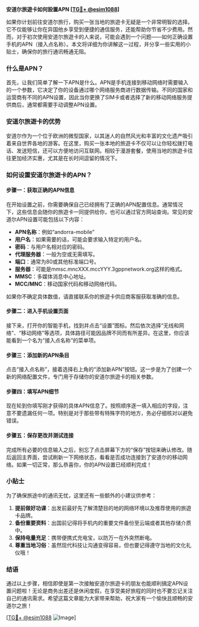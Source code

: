**安道尔旅遊卡如何設置APN [[TG💪+ @esim1088](https://t.me/s/esim1088)]**

如果你计划前往安道尔旅行，购买一张当地的旅遊卡无疑是一个非常明智的选择。它不仅能够让你在异国他乡享受到便捷的通信服务，还能帮助你节省不少费用。然而，对于初次使用安道尔旅遊卡的人来说，可能会遇到一个问题——如何正确设置手机的APN（接入点名称）。本文将详细为你讲解这一过程，并分享一些实用的小贴士，确保你的旅行通讯畅通无阻。

### 什么是APN？

首先，让我们简单了解一下APN是什么。APN是手机连接到移动网络时需要输入的一个参数，它决定了你的设备通过哪个网络服务商进行数据传输。不同的国家和运营商有不同的APN设置，因此当你更换了SIM卡或者选择了新的移动网络服务提供商后，通常都需要手动调整APN设置。

### 安道尔旅遊卡的优势

安道尔作为一个位于欧洲的微型国家，以其迷人的自然风光和丰富的文化遗产吸引着来自世界各地的游客。在这里，购买一张本地的旅遊卡不仅可以让你轻松拨打电话、发送短信，还可以方便地访问互联网。相较于漫游套餐，使用当地的旅遊卡往往更加经济实惠，尤其是在长时间逗留的情况下。

### 如何设置安道尔旅遊卡的APN？

#### 步骤一：获取正确的APN信息

在开始设置之前，你需要确保自己已经拥有了正确的APN配置信息。通常情况下，这些信息会随你的旅遊卡一同提供给你，也可以通过官方网站查询。常见的安道尔APN设置可能包括以下内容：

- **APN名称**：例如“andorra-mobile”
- **用户名**：如果需要的话，可能会要求输入特定的用户名。
- **密码**：与用户名相对应的密码。
- **代理服务器**：一般为空或无需填写。
- **端口**：通常为80或其他标准端口号。
- **服务器**：可能是mmsc.mncXXX.mccYYY.3gppnetwork.org这样的格式。
- **MMSC**：多媒体消息中心地址。
- **MCC/MNC**：移动国家代码和移动网络代码。

如果你不确定具体数值，请直接联系你的旅遊卡供应商客服获取准确的信息。

#### 步骤二：进入手机设置页面

接下来，打开你的智能手机，找到并点击“设置”图标。然后依次选择“无线和网络”、“移动网络”等选项，具体路径可能因品牌不同而有所差异。在这里，你应该能看到一个名为“接入点名称”的菜单项。

#### 步骤三：添加新的APN条目

点击“接入点名称”，接着选择右上角的“添加新APN”按钮。这一步是为了创建一个新的网络配置文件，专门用于存储你的安道尔旅遊卡的相关参数。

#### 步骤四：填写APN细节

现在轮到你填写刚才获得的具体APN信息了。按照顺序逐一填入相应的字段，注意不要遗漏任何一项。特别是对于那些带有特殊字符的地方，务必仔细核对以避免错误。

#### 步骤五：保存更改并测试连接

完成所有必要的信息输入之后，别忘了点击屏幕下方的“保存”按钮来确认修改。随后返回主界面，尝试刷新一下网络状态，看看是否成功连接到了安道尔的移动网络。如果一切正常，那么恭喜你，你的APN设置已经顺利完成！

### 小贴士

为了确保旅途中的通讯无忧，这里还有一些额外的小建议供参考：

1. **提前做好功课**：出发前最好先了解清楚目的地的网络环境以及推荐使用的旅遊卡品牌。
2. **备份重要资料**：出国前记得将手机内的重要文件备份至云端或者其他存储介质中。
3. **保持电量充足**：携带便携式充电宝，以防万一在外突然断电。
4. **尊重当地习俗**：虽然现代科技让沟通变得容易，但也要记得遵守当地的文化礼仪哦！

### 结语

通过以上步骤，相信即使是第一次接触安道尔旅遊卡的朋友也能顺利搞定APN设置问题啦！无论是商务出差还是休闲度假，在享受美好旅程的同时也不要忘记关注自己的通讯需求。希望这篇文章能为大家带来帮助，祝大家有一个愉快且顺畅的安道尔之旅！

[[TG💪+ @esim1088](https://t.me/s/esim1088) ![Image](https://i.postimg.cc/4NQfJmqS/Snipaste-2025-05-13-00-14-12.png)]